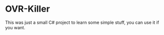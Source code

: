 # OVR-Killer
 This was just a small C# project to learn some simple stuff, you can use it if you want.
